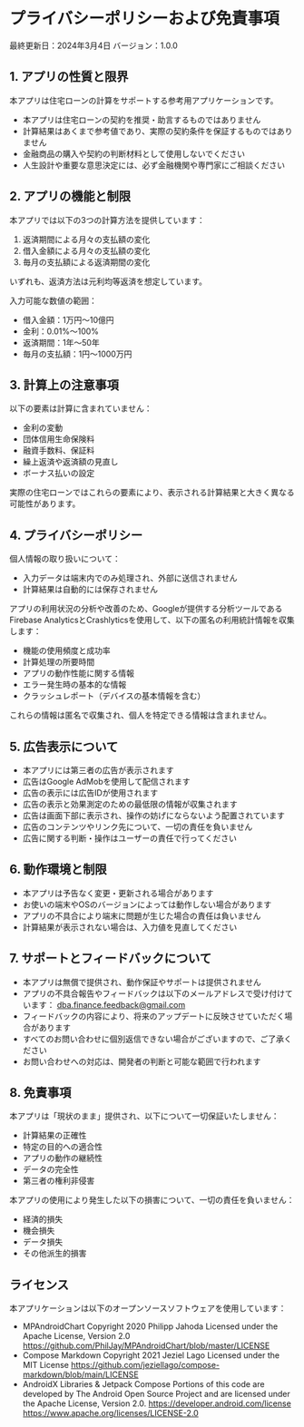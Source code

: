# プライバシーポリシーおよび免責事項

最終更新日：2024年3月4日
バージョン：1.0.0

## 1. アプリの性質と限界

本アプリは住宅ローンの計算をサポートする参考用アプリケーションです。
- 本アプリは住宅ローンの契約を推奨・助言するものではありません
- 計算結果はあくまで参考値であり、実際の契約条件を保証するものではありません
- 金融商品の購入や契約の判断材料として使用しないでください
- 人生設計や重要な意思決定には、必ず金融機関や専門家にご相談ください

## 2. アプリの機能と制限

本アプリでは以下の3つの計算方法を提供しています：
1. 返済期間による月々の支払額の変化
2. 借入金額による月々の支払額の変化
3. 毎月の支払額による返済期間の変化

いずれも、返済方法は元利均等返済を想定しています。

入力可能な数値の範囲：
- 借入金額：1万円〜10億円
- 金利：0.01%〜100%
- 返済期間：1年〜50年
- 毎月の支払額：1円〜1000万円

## 3. 計算上の注意事項

以下の要素は計算に含まれていません：
- 金利の変動
- 団体信用生命保険料
- 融資手数料、保証料
- 繰上返済や返済額の見直し
- ボーナス払いの設定

実際の住宅ローンではこれらの要素により、表示される計算結果と大きく異なる可能性があります。

## 4. プライバシーポリシー

個人情報の取り扱いについて：
- 入力データは端末内でのみ処理され、外部に送信されません
- 計算結果は自動的には保存されません

アプリの利用状況の分析や改善のため、Googleが提供する分析ツールであるFirebase AnalyticsとCrashlyticsを使用して、以下の匿名の利用統計情報を収集します：
- 機能の使用頻度と成功率
- 計算処理の所要時間
- アプリの動作性能に関する情報
- エラー発生時の基本的な情報
- クラッシュレポート（デバイスの基本情報を含む）

これらの情報は匿名で収集され、個人を特定できる情報は含まれません。

## 5. 広告表示について

- 本アプリには第三者の広告が表示されます
- 広告はGoogle AdMobを使用して配信されます
- 広告の表示には広告IDが使用されます
- 広告の表示と効果測定のための最低限の情報が収集されます
- 広告は画面下部に表示され、操作の妨げにならないよう配置されています
- 広告のコンテンツやリンク先について、一切の責任を負いません
- 広告に関する判断・操作はユーザーの責任で行ってください

## 6. 動作環境と制限

- 本アプリは予告なく変更・更新される場合があります
- お使いの端末やOSのバージョンによっては動作しない場合があります
- アプリの不具合により端末に問題が生じた場合の責任は負いません
- 計算結果が表示されない場合は、入力値を見直してください

## 7. サポートとフィードバックについて

- 本アプリは無償で提供され、動作保証やサポートは提供されません
- アプリの不具合報告やフィードバックは以下のメールアドレスで受け付けています：
  dba.finance.feedback@gmail.com
- フィードバックの内容により、将来のアップデートに反映させていただく場合があります
- すべてのお問い合わせに個別返信できない場合がございますので、ご了承ください
- お問い合わせへの対応は、開発者の判断と可能な範囲で行われます

## 8. 免責事項

本アプリは「現状のまま」提供され、以下について一切保証いたしません：
- 計算結果の正確性
- 特定の目的への適合性
- アプリの動作の継続性
- データの完全性
- 第三者の権利非侵害

本アプリの使用により発生した以下の損害について、一切の責任を負いません：
- 経済的損失
- 機会損失
- データ損失
- その他派生的損害

## ライセンス

本アプリケーションは以下のオープンソースソフトウェアを使用しています：
- MPAndroidChart
  Copyright 2020 Philipp Jahoda
  Licensed under the Apache License, Version 2.0
  https://github.com/PhilJay/MPAndroidChart/blob/master/LICENSE
- Compose Markdown
  Copyright 2021 Jeziel Lago
  Licensed under the MIT License
  https://github.com/jeziellago/compose-markdown/blob/main/LICENSE
- AndroidX Libraries & Jetpack Compose
  Portions of this code are developed by The Android Open Source Project
  and are licensed under the Apache License, Version 2.0.
  https://developer.android.com/license
  https://www.apache.org/licenses/LICENSE-2.0
